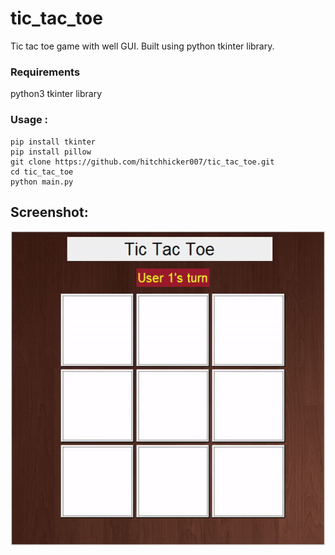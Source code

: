 # tic_tac_toe
Tic tac toe game with well GUI. Built using python tkinter library.

### Requirements
python3
tkinter library

### Usage :
```
pip install tkinter
pip install pillow
git clone https://github.com/hitchhicker007/tic_tac_toe.git 
cd tic_tac_toe
python main.py
```

## Screenshot:
![Demo](imgs/ss.gif)
